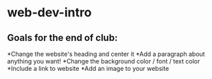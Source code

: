# web-dev-intro
## Goals for the end of club:
  *Change the website's heading and center it
  *Add a paragraph about anything you want!
  *Change the background color / font / text color
  *Include a link to website
  *Add an image to your website

